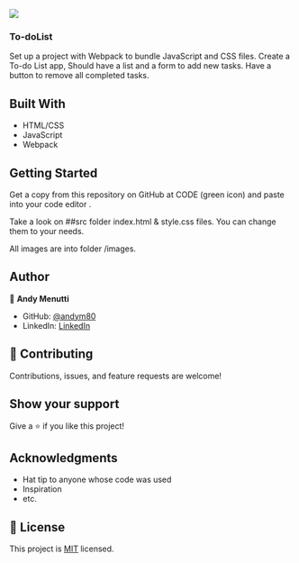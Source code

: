 ![](https://img.shields.io/badge/Microverse-blueviolet)
### To-doList
Set up a project with Webpack to bundle JavaScript and CSS files.
Create a To-do List app,
 Should have a list and a form to add new tasks.
 Have a button to remove all completed tasks.



## Built With

- HTML/CSS
- JavaScript
- Webpack

## Getting Started

Get a copy from this repository on GitHub at CODE (green icon) and paste into your code editor .

Take a look on ##src folder index.html & style.css files. You can change them to your needs.

All images are into folder /images.

## Author

👤 **Andy Menutti**

- GitHub: [@andym80](https://github.com/andym80)
- LinkedIn: [LinkedIn](http://lnnk.in/ekew)

## 🤝 Contributing

Contributions, issues, and feature requests are welcome!

## Show your support

Give a ⭐️ if you like this project!

## Acknowledgments

- Hat tip to anyone whose code was used
- Inspiration
- etc.

## 📝 License

This project is [MIT](LICENSE.md) licensed.